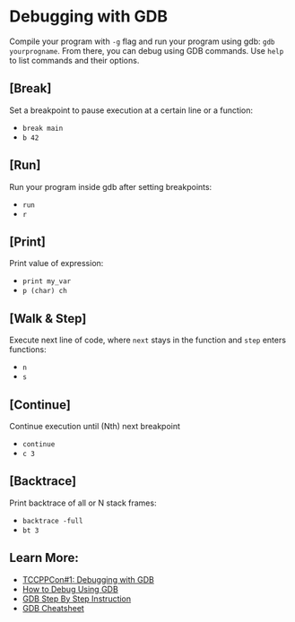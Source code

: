 # Debugging with GDB
Compile your program with `-g` flag and run your program using gdb: `gdb yourprogname`.
From there, you can debug using GDB commands. Use `help` to list commands and their options.

## [Break]
Set a breakpoint to pause execution at a certain line or a function:
- `break main`
- `b 42`

## [Run]
Run your program inside gdb after setting breakpoints:
- `run`
- `r`

## [Print]
Print value of expression:
- `print my_var`
- `p (char) ch`

## [Walk & Step]
Execute next line of code, where `next` stays in the function and `step` enters functions:
- `n`
- `s`

## [Continue]
Continue execution until (Nth) next breakpoint
- `continue`
- `c 3`

## [Backtrace]
Print backtrace of all or N stack frames:
- `backtrace -full`
- `bt 3`

## Learn More:
- [TCCPPCon#1: Debugging with GDB](https://www.youtube.com/watch?v=bSEW0BvMiGc)
- [How to Debug Using GDB](https://cs.baylor.edu/~donahoo/tools/gdb/tutorial.html)
- [GDB Step By Step Instruction](https://www.geeksforgeeks.org/gdb-step-by-step-introduction/)
- [GDB Cheatsheet](https://gist.githubusercontent.com/rkubik/b96c23bd8ed58333de37f2b8cd052c30/raw/ead6be96ed4dd4a9fc0bd318adcfa9d3a3afb109/cheat_sheet.txt)
